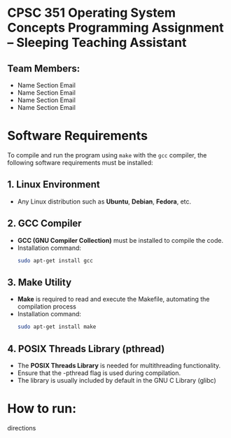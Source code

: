 # CPSC 351 Operating System Concepts Programming Assignment – Sleeping Teaching Assistant

## Team Members:
- Name Section Email 
- Name Section Email 
- Name Section Email 
- Name Section Email 

# Software Requirements

To compile and run the program using `make` with the `gcc` compiler, the following software requirements must be installed:

## 1. Linux Environment
- Any Linux distribution such as **Ubuntu**, **Debian**, **Fedora**, etc.

## 2. GCC Compiler
- **GCC (GNU Compiler Collection)** must be installed to compile the code.
- Installation command:
  ```bash
  sudo apt-get install gcc

## 3. Make Utility
- **Make** is required to read and execute the Makefile, automating the compilation process
- Installation command:
  ```bash
  sudo apt-get install make

## 4. POSIX Threads Library (pthread)
- The **POSIX Threads Library** is needed for multithreading functionality.
- Ensure that the -pthread flag is used during compilation.
- The library is usually included by default in the GNU C Library (glibc)

# How to run:
directions
